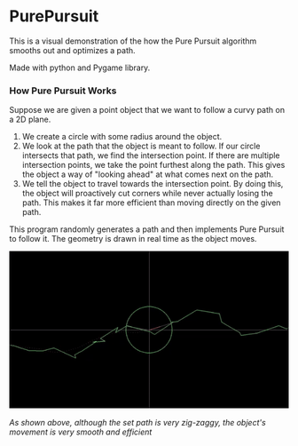 # PurePursuit
This is a visual demonstration of the how the Pure Pursuit algorithm smooths out and optimizes a path. 

Made with python and Pygame library.

### How Pure Pursuit Works
Suppose we are given a point object that we want to follow a curvy path on a 2D plane.
1) We create a circle with some radius around the object.
2) We look at the path that the object is meant to follow. If our circle intersects that path, we find the intersection point. If there are multiple intersection points, we take the point furthest along the path. This gives the object a way of "looking ahead" at what comes next on the path.
3) We tell the object to travel towards the intersection point. By doing this, the object will proactively cut corners while never actually losing the path. This makes it far more efficient than moving directly on the given path.

This program randomly generates a path and then implements Pure Pursuit to follow it. The geometry is drawn in real time as the object moves.

![Output sample](https://github.com/Elliott-Song/PurePursuit/blob/master/pursuitdemo.gif)

*As shown above, although the set path is very zig-zaggy, the object's movement is very smooth and efficient*
